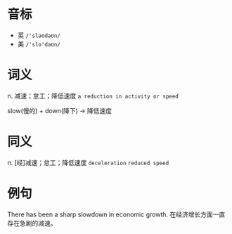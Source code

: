# 音标

- 英 `/'sləʊdəʊn/`
- 美 `/'slo'daʊn/`

# 词义

n. 减速；怠工；降低速度
`a reduction in activity or speed`



slow(慢的) + down(降下) → 降低速度

# 同义

n. [经]减速；怠工；降低速度
`deceleration` `reduced speed`

# 例句

There has been a sharp slowdown in economic growth.
在经济增长方面一直存在急剧的减速。



